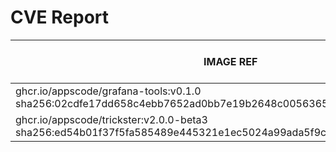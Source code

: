 # CVE Report
|                                                     IMAGE REF                                                      |      OS      | CRITICAL<BR>(OS, OTHER) | HIGH<BR>(OS, OTHER) | MEDIUM<BR>(OS, OTHER) | LOW<BR>(OS, OTHER) | UNKNOWN<BR>(OS, OTHER) |
|--------------------------------------------------------------------------------------------------------------------|--------------|-------------------------|---------------------|-----------------------|--------------------|------------------------|
| ghcr.io/appscode/grafana-tools:v0.1.0<br>sha256:02cdfe17dd658c4ebb7652ad0bb7e19b2648c0056365eebefc225ebb53ccf07d   | debian 12.7  | 0, 0                    | 0, 0                | 0, 0                  | 0, 0               | 0, 0                   |
| ghcr.io/appscode/trickster:v2.0.0-beta3<br>sha256:ed54b01f37f5fa585489e445321e1ec5024a99ada5f9cc6ba7c0089caa178e22 | debian 10.13 | 0, 3                    | **2**, 11           | 6, 17                 | 0, 1               | 0, 0                   |
